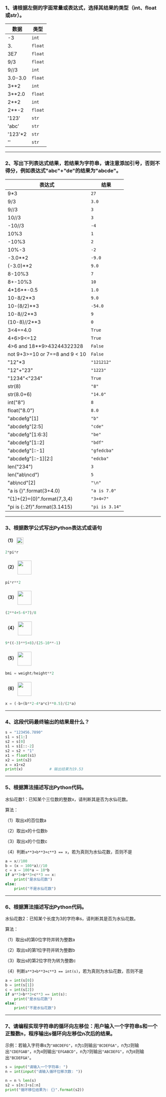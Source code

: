 ### 1、请根据左侧的字面常量或表达式，选择其结果的类型（int、float或str）。

| **数据** | **类型** |
|----------|----------|
| \-3      | `int`      |
| 3.       | `float`    |
| 3E7      | `float`    |
| 9/3      | `float`    |
| 9//3     | `int`      |
| 3.0-3.0  | `float`    |
| 3\*\*2   | `int`      |
| 3\*\*2.0 | `float`    |
| 2\*\*2   | `int`      |
| 2\*\*-2  | `float`    |
| '123'    | `str`      |
| 'abc'    | `str`      |
| '123'\*2 | `str`      |
| ''       | `str`      |

---

### 2、写出下列表达式结果，若结果为字符串，请注意添加引号，否则不得分，例如表达式"abc"+"de"的结果为"abcde"。

| 表达式                           | 结果         |
|----------------------------------|--------------|
| 9\*3                             | `27`           |
| 9/3                              | `3.0`          |
| 9//3                             | `3`            |
| 10//3                            | `3`            |
| \-10//3                          | `-4`          |
| 10%3                             | `1`            |
| \-10%3                           | `2`            |
| 10%-3                            | `-2`          |
| \-3.0\*\*2                       | `-9.0`        |
| (-3.0)\*\*2                      | `9.0`          |
| 8-10%3                           | `7`            |
| 8+-10%3                          | `10`           |
| 4\*16\*\*-0.5                    | `1.0`          |
| 10-8/2\*\*3                      | `9.0`          |
| 10-(8/2)\*\*3                    | `-54.0`       |
| 10-8//2\*\*3                     | `9`            |
| (10-8)//2\*\*3                   | `0`            |
| 3\<4==4.0                        | `True`         |
| 4+6\>9\<=12                      | `True`         |
| 4\>6 and 18\*\*9\>43244322328    | `False`        |
| not 9+3\>=10 or 7==8 and 9 \< 10 | `False`        |
| "12"\*3                          | `"121212"`     |
| "12"+"23"                        | `"1223"`       |
| "1234"\<"234"                    | `True`         |
| str(8)                           | `"8"`          |
| str(8.0+6)                       | `"14.0"`       |
| int("8")                         | `8`            |
| float("8.0")                     | `8.0`          |
| "abcdefg"[1]                     | `"b"`          |
| "abcdefg"[2:5]                   | `"cde"`        |
| "abcdefg"[1:6:3]                 | `"be"`         |
| "abcdefg"[1::2]                  | `"bdf"`        |
| "abcdefg"[::-1]                  | `"gfedcba"`    |
| "abcdefg"[::-1][2:]              | `"edcba"`      |
| len("234")                       | `3`            |
| len("ab\\ncd")                   | `5`            |
| "ab\\ncd"[2]                     | `"\n"`        |
| "a is {}".format(3+4.0)          | `"a is 7.0"`   |
| "{1}+{2}={0}".format(7,3,4)      | `"3+4=7"`      |
| "pi is {:.2f}".format(3.1415)    | `"pi is 3.14"` |

---

### 3、根据数学公式写出Python表达式或语句

#### （1） <img src="https://gitee.com/nixius/rb/raw/master/formulas/2_3_1.jpg" height="22" align="center"/>
```python
2*pi*r
```

#### （2） <img src="https://gitee.com/nixius/rb/raw/master/formulas/2_3_2.jpg" height="45" align="center"/>
```python
pi*r**2
```

#### （3） <img src="https://gitee.com/nixius/rb/raw/master/formulas/2_3_3.jpg" height="45" align="center"/>
```python
(2**4+5-6*7)/8
```

#### （4） <img src="https://gitee.com/nixius/rb/raw/master/formulas/2_3_4.jpg" height="45" align="center"/>
```python
9*((-3)**5+8)/(25-10**-1)
```

#### （5） <img src="https://gitee.com/nixius/rb/raw/master/formulas/2_3_5.jpg" height="45" align="center"/>
```python
bmi = weight/height**2
```

#### （6） <img src="https://gitee.com/nixius/rb/raw/master/formulas/2_3_6.jpg" height="45" align="center"/>
```python
x = (-b+(b**2-4*a*c)**0.5)/(2*a)
```
---

### 4、这段代码最终输出的结果是什么？
```python
s = "123456.7890"
s1 = s[1:]
s2 = s[0]
s1 = s1[::-2]
s2 = s2 + "1"
x1 = float(s1)
x2 = int(s2)
x = x1+x2
print(x)            # 输出结果为19.53
```
---

### 5、根据算法描述写出Python代码。

水仙花数1：已知某个三位数的整数x，请判断其是否为水仙花数。

算法：

（1）取出x的百位数a

（2）取出x的十位数b

（3）取出x的个位数c

（4）判断```a**3+b**3+c**3 == x```，若为真则为水仙花数，否则不是

```python
a = x//100
b = (x – 100*a)//10
c = x – 100*a – 10*b
if a**3+b**3+c**3 == x:
    print("是水仙花数")
else:
    print("不是水仙花数")
```

---

### 6、根据算法描述写出Python代码。

水仙花数2：已知某个长度为3的字符串s，请判断其是否为水仙花数。

算法：

（1）取出s的第0位字符并转为整数a

（2）取出s的第1位字符并转为整数b

（3）取出s的第2位字符为转为整数c

（4）判断```a**3+b**3+c**3 == int(s)```，若为真则为水仙花数，否则不是

```python
a = int(s[0])
b = int(s[1])
c = int(s[2]) 
if a**3+b**3+c**3 == int(s):
    print("是水仙花数")
else:
    print("不是水仙花数")
```

---

### 7、请编程实现字符串的循环向左移位：用户输入一个字符串s和一个正整数n，程序输出s循环向左移位n次后的结果。

示例：若输入字符串s为`"ABCDEFG"`，n为`1`则输出`"BCDEFGA"`，n为`2`则输出`"CDEFGAB"`，n为`4`则输出`"EFGABCD"`，n为`7`则输出`"ABCDEFG"`，n为`8`则输出`"BCDEFGA"`。

```python
s = input("请输入一个字符串: ")
n = int(input("请输入循环位移次数: "))

n = n % len(s)
s2 = s[n:]+s[:n]
print("循环移位结果为: {}".format(s2))
```

